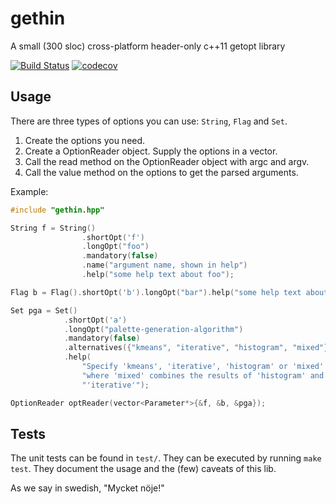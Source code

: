 gethin
======
A small (300 sloc) cross-platform header-only c++11 getopt library

[![Build Status](https://travis-ci.org/MattiasLiljeson/gethin.svg?branch=master)](https://travis-ci.org/MattiasLiljeson/gethin)
[![codecov](https://codecov.io/gh/MattiasLiljeson/gethin/branch/master/graph/badge.svg)](https://codecov.io/gh/MattiasLiljeson/gethin)

Usage
-----
There are three types of options you can use: `String`, `Flag` and `Set`.

1. Create the options you need.
2. Create a OptionReader object. Supply the options in a vector.
3. Call the read method on the OptionReader object with argc and argv. 
4. Call the value method on the options to get the parsed arguments.

Example:

```c++
#include "gethin.hpp"

String f = String()
                .shortOpt('f')
                .longOpt("foo")
                .mandatory(false)
                .name("argument name, shown in help")
                .help("some help text about foo");

Flag b = Flag().shortOpt('b').longOpt("bar").help("some help text about bar");

Set pga = Set()
            .shortOpt('a')
            .longOpt("palette-generation-algorithm")
            .mandatory(false)
            .alternatives({"kmeans", "iterative", "histogram", "mixed"})
            .help(
                "Specify 'kmeans', 'iterative', 'histogram' or 'mixed' "
                "where 'mixed' combines the results of 'histogram' and "
                "'iterative'");

OptionReader optReader(vector<Parameter*>{&f, &b, &pga});
```

Tests
-----
The unit tests can be found in `test/`.
They can be executed by running `make test`.
They document the usage and the (few) caveats of this lib.

As we say in swedish, "Mycket nöje!"
